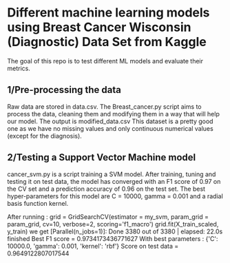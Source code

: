 # Different machine learning models using Breast Cancer Wisconsin (Diagnostic) Data Set from Kaggle
The goal of this repo is to test different ML models and evaluate their metrics.

## 1/Pre-processing the data

Raw data are stored in data.csv.
The Breast_cancer.py script aims to process the data, cleaning them and modifying them in a way that will help our model. The output is modified_data.csv
This dataset is a pretty good one as we have no missing values and only continuous numerical values (except for the diagnosis).


## 2/Testing a Support Vector Machine model

cancer_svm.py is a script training a SVM model. 
After training, tuning and testing it on test data, the model has converged with an F1 score of 0.97 on the CV set and a prediction accuracy of 0.96 on the test set. The best hyper-parameters for this model are C = 10000, gamma = 0.001 and a radial basis function kernel. 

After running :
    grid = GridSearchCV(estimator = my_svm, param_grid = param_grid, cv=10, verbose=2, scoring='f1_macro')
    grid.fit(X_train_scaled, y_train)
we get 
    [Parallel(n_jobs=1)]: Done 3380 out of 3380 | elapsed:   22.0s finished
    Best F1 score =  0.9734173436771627
    With best parameters :  {'C': 10000.0, 'gamma': 0.001, 'kernel': 'rbf'}
    Score on test data =  0.9649122807017544
